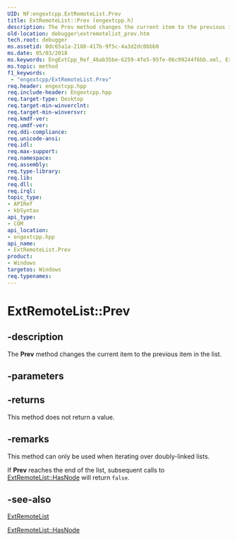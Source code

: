 ```yaml
---
UID: NF:engextcpp.ExtRemoteList.Prev
title: ExtRemoteList::Prev (engextcpp.h)
description: The Prev method changes the current item to the previous item in the list.
old-location: debugger\extremotelist_prev.htm
tech.root: debugger
ms.assetid: 0dc65a1a-2188-417b-9f5c-4a3d2dc0bbb0
ms.date: 05/03/2018
ms.keywords: EngExtCpp_Ref_46ab35be-6259-4fe5-95fe-06c99244f6bb.xml, ExtRemoteList class [Windows Debugging],Prev method, ExtRemoteList.Prev, ExtRemoteList::Prev, Prev, Prev method [Windows Debugging], Prev method [Windows Debugging],ExtRemoteList class, debugger.extremotelist_prev
ms.topic: method
f1_keywords:
 - "engextcpp/ExtRemoteList.Prev"
req.header: engextcpp.hpp
req.include-header: Engextcpp.hpp
req.target-type: Desktop
req.target-min-winverclnt: 
req.target-min-winversvr: 
req.kmdf-ver: 
req.umdf-ver: 
req.ddi-compliance: 
req.unicode-ansi: 
req.idl: 
req.max-support: 
req.namespace: 
req.assembly: 
req.type-library: 
req.lib: 
req.dll: 
req.irql: 
topic_type:
- APIRef
- kbSyntax
api_type:
- COM
api_location:
- engextcpp.hpp
api_name:
- ExtRemoteList.Prev
product:
- Windows
targetos: Windows
req.typenames: 
---
```


# ExtRemoteList::Prev


## -description


The <b>Prev</b> method changes the current item to the previous item in the list.


## -parameters






## -returns



This method does not return a value.




## -remarks



This method can only be used when iterating over doubly-linked lists.

If <b>Prev</b> reaches the end of the list, subsequent calls to <a href="https://docs.microsoft.com/windows-hardware/drivers/ddi/content/engextcpp/nf-engextcpp-extremotelist-hasnode">ExtRemoteList::HasNode</a> will return <code>false</code>.




## -see-also




<a href="https://docs.microsoft.com/windows-hardware/drivers/ddi/content/engextcpp/nl-engextcpp-extremotelist">ExtRemoteList</a>



<a href="https://docs.microsoft.com/windows-hardware/drivers/ddi/content/engextcpp/nf-engextcpp-extremotelist-hasnode">ExtRemoteList::HasNode</a>
 

 

